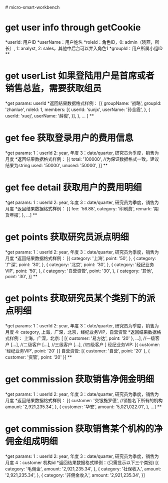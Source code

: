 #   m i c r o - s m a r t - w o r k b e n c h  
# get user info through getCookie
*userId: 用户ID
*userName：用户姓名
*roleId：角色ID，0: admin（晓燕，所长）, 1: analyst, 2: sales，其他中后台可以并入角色1
*groupId：用户所属小组ID
**
# get userList 如果登陆用户是首席或者销售总监，需要获取组员
*get params: userId
*返回结果数据格式样例：
[{
  groupName: '战略',
  groupId: 'zhanlue',
  roleId: 1,
  members: [{
    userId: 'sunjx',
    userName: '孙金霞',
  }, {
    userId: 'xuej',
    userName: '薛俊',
  }],
},
...
]
**
# get fee 获取登录用户的费用信息
*get params:
1：userId
2: year, 年度
3：date/quarter, 研究员为季度，销售为月度
*返回结果数据格式样例：
[{
  total: '100000', //为保证数据格式一致，建议结果为string
  used: '50000',
  unused: '50000',
}]
**
# get fee detail 获取用户的费用明细
*get params:
1：userId
2: year, 年度
3：date/quarter, 研究员为季度，销售为月度
*返回结果数据格式样例：
[{
  fee: '56.88',
  category: '印刷费',
  remark: '期货年报',
},
...]
**
# get points 获取研究员派点明细
*get params:
1：userId
2: year, 年度
3：date/quarter, 研究员为季度，销售为月度
*返回结果数据格式样例：
[{
  category: '上海',
  point: '50',
}, {
  category: '广深',
  point: '30',
}, {
  category: '北京',
  point: '30',
}, {
  category: '经纪业务VIP',
  point: '50',
}, {
  category: '自营资管',
  point: '30',
}, {
  category: '其他',
  point: '30',
}]
**
# get points 获取研究员某个类别下的派点明细
*get params:
1：userId
2: year, 年度
3：date/quarter, 研究员为季度，销售为月度
4: category, 上海，广深，北京，经纪业务VIP，自营资管
*返回结果数据格式样例：
上海，广深，北京:
[
[{
  customer: '易方达',
  point: '20'
}, ...], //一级客户
[...], //二级客户
[...], //三级客户
[...], //四级客户
]
经纪业务VIP:
[{
  customer: '经纪业务VIP',
  point: '20'
}]
自营资管:
[{
  customer: '自营',
  point: '20'
}, {
  customer: '资管',
  point: '20'
}]
**
# get commission 获取销售净佣金明细
*get params:
1：userId
2: year, 年度
3：date/quarter, 研究员为季度，销售为月度
*返回结果数据格式样例：
[{
  customer: '交银施罗德', //销售名下所有的机构
  amount: '2,921,235.34',
}, {
  customer: '华安',
  amount: '5,021,022.01',
},
...]
**
# get commission 获取销售某个机构的净佣金组成明细
*get params:
1：userId
2: year, 年度
3：date/quarter, 研究员为季度，销售为月度
4：customer 机构id
*返回结果数据格式样例：(只需显示以下三个类别)
[{
  category: '毛佣金',
  amount: '2,921,235.34',
}, {
  category: '社保收入',
  amount: '2,921,235.34',
}, {
  category: '非佣金收入',
  amount: '2,921,235.34',
}]

